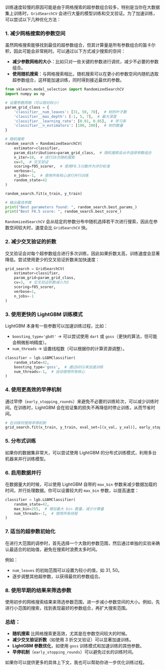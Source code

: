训练速度较慢的原因可能是由于网格搜索的超参数组合较多，特别是当你在大数据集上训练时，`GridSearchCV` 会进行大量的模型训练和交叉验证。为了加速训练，可以尝试以下几种优化方法：

### 1. **减少网格搜索的参数空间**

虽然网格搜索能够找到最佳的超参数组合，但其计算量是所有参数组合的笛卡尔积，因此可能会非常耗时。可以通过以下方式减少搜索的空间：

-   **减少参数网格的大小**：比如只对一些关键的参数进行调优，减少不必要的参数组合。
-   **使用随机搜索**：与网格搜索相比，随机搜索可以在更小的参数空间内随机选取超参数组合，这样能加速训练，同时得到接近最优的参数。

```python
from sklearn.model_selection import RandomizedSearchCV
import numpy as np

# 设置参数网格（可以相对较小）
param_grid_class = {
    'classifier__num_leaves': [31, 50, 70],  # 树的叶子数
    'classifier__max_depth': [-1, 5, 7],  # 最大深度
    'classifier__learning_rate': [0.01, 0.05],  # 学习率
    'classifier__n_estimators': [100, 200],  # 树的数量
}

# 随机搜索
random_search = RandomizedSearchCV(
    estimator=classifier,
    param_distributions=param_grid_class,  # 随机搜索会从中选择参数组合
    n_iter=10,  # 进行10次随机搜索
    cv=5,  # 交叉验证
    scoring=f05_scorer,  # 使用F0.5分数作为评价标准
    verbose=1,
    n_jobs=-1,  # 使用所有核心进行并行训练
    random_state=42
)

random_search.fit(x_train, y_train)

# 输出最佳参数
print("Best parameters found: ", random_search.best_params_)
print("Best F0.5 score: ", random_search.best_score_)
```

`RandomizedSearchCV` 会从给定的参数分布中随机选择若干次进行搜索，因此在参数空间较大时，速度会比 `GridSearchCV` 快。

### 2. **减少交叉验证的折数**

交叉验证会对每个超参数组合进行多次训练，因此如果折数太高，训练速度会显著降低。尝试使用更少的交叉验证折数来加快速度：

```python
grid_search = GridSearchCV(
    estimator=classifier,
    param_grid=param_grid_class,
    cv=3,  # 交叉验证折数减小为3
    scoring=f05_scorer,
    verbose=1,
    n_jobs=-1
)
```

### 3. **使用更快的 LightGBM 训练模式**

LightGBM 本身有一些参数可以加速训练过程，比如：

-   `boosting_type='gbdt'` → 可以尝试使用 `dart` 或 `goss`（更快的算法，但可能会稍微影响精度）。
-   `num_threads` → 设置线程数（可以根据你的计算资源调整）。

```python
classifier = lgb.LGBMClassifier(
    random_state=42,
    boosting_type='goss',  # 通过GOSS来加速训练
    num_threads=-1,  # 自动使用所有核心
)
```

### 4. **使用更高效的早停机制**

通过早停（`early_stopping_rounds`）来避免不必要的训练轮次，可以减少训练时间。在训练时，LightGBM 会在验证集的损失不再降低时停止训练，从而节省时间。

```python
# 在训练时使用早停机制
grid_search.fit(x_train, y_train, eval_set=[(x_val, y_val)], early_stopping_rounds=50)
```

### 5. **分布式训练**

如果你的数据集非常大，可以尝试使用 LightGBM 的分布式训练模式，利用多台机器来并行训练模型。

### 6. **启用数据并行**

在数据量大的时候，可以使用 LightGBM 自带的 `max_bin` 参数来减少数据加载的时间，并行处理数据。你可以设置较大的 `max_bin` 参数，以提高速度：

```python
classifier = lgb.LGBMClassifier(
    random_state=42,
    max_bin=255,  # 增加最大 bin 数量，减少计算量
    num_threads=-1,  # 使用所有线程
)
```

### 7. **适当的超参数初始化**

在进行大范围的调参时，首先选择一个大致的参数范围，然后通过单独的实验来确认最适合的初始值，避免在搜索时浪费太多时间。

例如：

-   `num_leaves` 的初始范围可以设置为较小的值，如 31, 50。
-   逐步调整其他超参数，以获得最优的参数组合。

### 8. **使用早期的结果来筛选参数**

使用初步的网格搜索结果来筛选参数范围，进一步减小参数空间的大小。例如，先进行小范围的搜索，找到表现最好的参数组合，再扩大搜索范围。

### 总结：

-   **随机搜索** 比网格搜索更高效，尤其是在参数空间较大的时候。
-   **减少交叉验证折数**（如使用 3 折交叉验证）可以显著加速训练。
-   **LightGBM 参数优化**，如使用 `goss` 训练模式和加速训练的其他参数。
-   **早停机制**（`early_stopping_rounds`）可以避免过长的训练时间。

如果你可以提供更多的具体上下文，我也可以帮助你进一步优化训练过程。